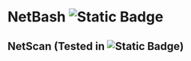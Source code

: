 # NetBash ![Static Badge](https://img.shields.io/badge/build-Version%201.0-brightgreen?logo=gnubash&logoColor=white&label=Bash&color=blue)

## NetScan (Tested in ![Static Badge](https://img.shields.io/badge/build-6.8.11%20amd64-brightgreen?logo=kalilinux&logoColor=white&label=Kali%20Linux&color=blue))

